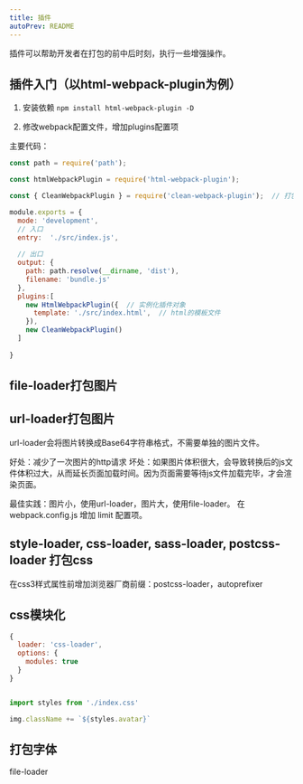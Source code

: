 ```yaml
---
title: 插件
autoPrev: README
---
```


插件可以帮助开发者在打包的前中后时刻，执行一些增强操作。

## 插件入门（以html-webpack-plugin为例）

1. 安装依赖
`npm install html-webpack-plugin -D`
   
2. 修改webpack配置文件，增加plugins配置项

主要代码：
```js
const path = require('path');

const htmlWebpackPlugin = require('html-webpack-plugin');

const { CleanWebpackPlugin } = require('clean-webpack-plugin');  // 打包之前删除dist目录的插件

module.exports = {
  mode: 'development',
  // 入口
  entry:  './src/index.js',
    
  // 出口
  output: {
    path: path.resolve(__dirname, 'dist'),
    filename: 'bundle.js'
  },
  plugins:[
    new HtmlWebpackPlugin({  // 实例化插件对象
      template: './src/index.html',  // html的模板文件
    }),
    new CleanWebpackPlugin()
  ]
  
}
```

## file-loader打包图片


## url-loader打包图片
url-loader会将图片转换成Base64字符串格式，不需要单独的图片文件。

好处：减少了一次图片的http请求
坏处：如果图片体积很大，会导致转换后的js文件体积过大，从而延长页面加载时间。因为页面需要等待js文件加载完毕，才会渲染页面。

最佳实践：图片小，使用url-loader，图片大，使用file-loader。  在webpack.config.js 增加 limit 配置项。


## style-loader, css-loader, sass-loader, postcss-loader 打包css

在css3样式属性前增加浏览器厂商前缀：postcss-loader，autoprefixer


## css模块化

```js
{
  loader: 'css-loader',
  options: {
    modules: true
  }
}


import styles from './index.css'

img.className += `${styles.avatar}`


```

## 打包字体

file-loader
